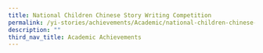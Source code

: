 ```yaml
---
title: National Children Chinese Story Writing Competition
permalink: /yi-stories/achievements/Academic/national-children-chinese-story-writing-competition/
description: ""
third_nav_title: Academic Achievements
---
```

